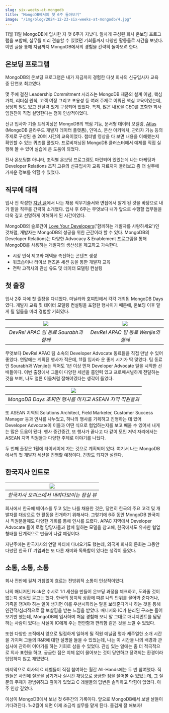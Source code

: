 ```yaml
---
slug: six-weeks-at-mongodb
title: "MongoDB에서의 첫 6주 돌아보기"
image: "/img/blog/2024-12-23-six-weeks-at-mongodb/4.jpg"
---
```


11월 11일 MongoDB에 입사한 지 첫 6주가 지났다. 알차게 구성된 회사 온보딩 프로그램을 포함해, 실무를 미리 견습할 수 있었던 기회들까지 다양한 활동들로 시간을 보냈다. 이번 글을 통해 지금까지 MongoDB에서의 경험을 간략히 돌아보려 한다.

<!-- truncate -->

## 온보딩 프로그램

MongoDB의 온보딩 프로그램은 내가 지금까지 경험한 다섯 회사의 신규입사자 교육 중 단연코 최고였다.

몇 주에 걸친 Leadership Commitment 시리즈는 MongoDB 제품의 설계 이념, 핵심 가치, 리더십 원칙, 고객 여정 그리고 포용성 등 여러 주제로 이뤄진 핵심 교육이었는데, 상당히 밀도 있고 전달력 있게 구성되어 있었다. 특히, 많은 내용을 CEO를 포함한 회사 임원진이 직접 설명한다는 점이 인상적이었다.

신규 입사자 기술 트레이닝은 MongoDB의 핵심 기능, 문서형 데이터 모델링, [Atlas](https://www.mongodb.com/atlas) (MongoDB 클라우드 개발자 데이터 플랫폼), 인덱스, 분산 아키텍처, 관리자 기능 등의 주제로 구성된 총 20여 시간의 교육이었다. 챕터별 영상을 다 보면 내용을 이해했는지 확인할 수 있는 퀴즈를 풀었다. 프로비저닝된 MongoDB 클러스터에서 예제를 직접 실행해 볼 수 있어 실습에 큰 도움이 되었다.

전사 온보딩뿐 아니라, 조직별 온보딩 프로그램도 마련되어 있었는데 나는 마케팅과 Developer Relations 조직 고유의 신규입사자 교육 자료까지 둘러보고 좀 더 실무에 가까운 정보를 익힐 수 있었다.

## 직무에 대해

입사 전 작성한 [지난 글](from-evangelist-to-advocate)에서 나는 채용 직무기술서와 면접에서 알게 된 것을 바탕으로 내가 맡을 직무를 간략히 소개했다. 입사 후 6주는 무엇보다 내가 앞으로 수행할 업무들을 더욱 깊고 선명하게 이해하게 된 시간이었다.

MongoDB의 슬로건이 [Love Your Developers](https://www.mongodb.com/company/love-your-developers)('함께하는 개발자를 사랑하세요')인 것처럼, 개발자는 MongoDB의 성공을 위한 근간이라 할 수 있다. MongoDB의 Developer Relations는 다양한 Advocacy & Enablement 프로그램을 통해 MongoDB를 사용하는 개발자의 생산성을 제고하고 가속한다.

- 시장 인식 제고와 채택을 촉진하는 콘텐츠 생성
- 워크숍이나 라이브 핸즈온 세션 등을 통한 개발자 교육
- 전략 고객사의 관심 유도 및 데이터 모델링 컨설팅

## 첫 출장

입사 2주 차에 첫 출장을 다녀왔다. 마닐라와 호찌민에서 각각 개최된 MongoDB Days였다. 개발자 교육 및 데이터 모델링 컨설팅을 포함한 행사이기 때문에, 온보딩 이후 맡게 될 일들을 미리 경험할 기회였다.

| ![](/img/blog/2024-12-23-six-weeks-at-mongodb/2.jpg) | ![](/img/blog/2024-12-23-six-weeks-at-mongodb/3.jpg) |
| :--------------------------------------------------: | :--------------------------------------------------: |
|         *DevRel APAC 팀 동료 Sourabh과 함께*         |         *DevRel APAC 팀 동료 Wenjie와 함께*          |

무엇보다 DevRel APAC 팀 소속의 Developer Advocate 동료들을 직접 만날 수 있어 좋았다. 연말에는 계획된 행사가 적은데, 11월 입사라 운 좋게 시기가 딱 맞았다. 팀 동료인 Sourabh과 Wenjie는 적어도 1년 이상 먼저 Developer Advocate 일을 시작한 선배들이다. 이번 출장에서 그들이 다양한 세션을 흡인력 있고 프로페셔널하게 전달하는 것을 보며, 나도 얼른 이들처럼 잘해야겠다는 생각이 들었다.

|  ![](/img/blog/2024-12-23-six-weeks-at-mongodb/1.jpg)   |
| :-----------------------------------------------------: |
| *MongoDB Days 호찌민 행사를 마치고 ASEAN 지역 직원들과* |

또 ASEAN 지역의 Solutions Architect, Field Marketer, Customer Success Manager 등과 인사를 나누었고, 하나의 행사를 기획하고 진행하는 데 있어 Developer Advocate이 이들과 어떤 식으로 협업하는지를 보고 배울 수 있어서 내게는 많은 도움이 됐다. 행사 중간중간, 또 행사가 끝나고 다 같이 모인 저녁 자리에서는 ASEAN 지역 직원들과 다양한 주제로 이야기를 나눴다.

두 번째 출장은 1월에 타이베이에 가는 것으로 계획되어 있다. 여기서 나는 MongoDB에서의 첫 개발자 세션을 진행할 예정이다. 긴장도 되지만 설렌다.

## 한국지사 인트로

| ![](/img/blog/2024-12-23-six-weeks-at-mongodb/4.jpg) |
| :--------------------------------------------------: |
|     *한국지사 오피스에서 내려다보이는 잠실 뷰*      |

회사에서 한국에 베이스를 두고 있는 나를 채용한 것은, 당연히 한국의 주요 고객 및 개발자를 대상으로 한 활동을 전개하기 위해서다. 그렇기에 6주 동안 MongoDB 한국지사 직원분들께도 다양한 기회를 통해 인사를 드렸다. APAC 지역에서 Developer Advocate 들이 로컬 담당자들과 함께 일하는 모델을 참고해, 한국에서도 유사한 협업 형태를 단계적으로 만들어 나갈 예정이다.

지난주에는 한국지사의 연말 파티에 다녀오기도 했는데, 외국계 회사의 문화는 그동안 다녔던 한국 IT 기업과는 또 다른 재미와 독특함이 있다는 생각이 들었다.

## 소통, 소통, 소통

회사 전반에 걸쳐 거침없이 흐르는 전방위적 소통이 인상적이었다.

나의 매니저인 Nick은 수시로 1:1 세션을 만들어 온보딩 과정을 체크하고, 도와줄 것이 없는지 성심껏 묻고는 했다. 한국의 정치적 상황에 따른 나의 안위를 물어봐 준다거나, 가족을 챙겨야 하는 일이 생기면 이를 우선시하라는 말을 보태준다거나 하는 것을 통해 인간적/심리적으로 잘 보살핌을 받는 느낌을 받았다. 매니저와 IC가 분리된 구조는 들어보기만 했는데, MongoDB에 입사하며 처음 경험해 보니 말 그대로 매니지먼트를 담당하는 사람이 있다는 사실이 IC에게 주는 편안함과 편리함 같은 것을 느낄 수 있었다.

또한 다양한 조직에서 앞으로 밀접하게 일하게 될 직원 예닐곱 명과 캐주얼한 소개 시간을 가지며 그들의 R&R에 대한 설명을 들을 수 있었는데, 나는 이 시간을 나의 배경과 관심사에 관하여 이야기를 하는 기회로 삼을 수 있었다. 관심 있는 일에는 좀 더 적극적으로 의사 표현을 하고, 궁금한 점은 지체 없이 물어보는 것이 당연하고 장려되는 환경이라 답답하지 않고 재밌었다.

마지막으로 회사의 C 레벨들이 직접 참여하는 월간 All-Hands에는 두 번 참여했다. 직원들은 사전에 질문을 남기거나 실시간 채팅으로 궁금한 점을 물어볼 수 있었는데, 그 질문의 주제가 광범위하고 깊이가 있었고 C 레벨들의 답변은 솔직하고 막힘이 없었다. 아주 인상 깊었다.

이상이 MongoDB에서 보낸 첫 6주간의 기록이다. 앞으로 MongoDB에서 보낼 날들이 기다려진다. 1~2월이 되면 이제 조금씩 실무를 맡게 된다. 즐겁게 잘 해보자!